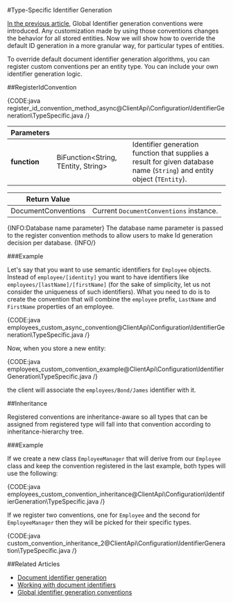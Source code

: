 #Type-Specific Identifier Generation

[In the previous article](../../../client-api/configuration/identifier-generation/global), Global Identifier generation conventions were introduced. Any customization made by using those conventions changes the behavior for all stored entities.
Now we will show how to override the default ID generation in a more granular way, for particular types of entities.

To override default document identifier generation algorithms, you can register custom conventions per an entity type. You can include your own identifier generation logic.

##RegisterIdConvention

{CODE:java register_id_convention_method_async@ClientApi\Configuration\IdentifierGeneration\TypeSpecific.java /}

| Parameters | | |
| ------------- | ------------- | ----- | 
| **function** | BiFunction&lt;String, TEntity, String&gt; | Identifier generation function that supplies a result for given database name (`String`) and entity object (`TEntity`). |

| Return Value | |
| ------------- | ----- |
| DocumentConventions | Current `DocumentConventions` instance. |

{INFO:Database name parameter}
The database name parameter is passed to the register convention methods to allow users to make Id generation decision per database.
{INFO/}

###Example

Let's say that you want to use semantic identifiers for `Employee` objects. Instead of `employee/[identity]` you want to have identifiers like `employees/[lastName]/[firstName]`
(for the sake of simplicity, let us not consider the uniqueness of such identifiers). What you need to do is to create the convention that will combine the `employee` prefix, `LastName` and `FirstName` properties of an employee.

{CODE:java employees_custom_async_convention@ClientApi\Configuration\IdentifierGeneration\TypeSpecific.java /}

Now, when you store a new entity:

{CODE:java employees_custom_convention_example@ClientApi\Configuration\IdentifierGeneration\TypeSpecific.java /}

the client will associate the `employees/Bond/James` identifier with it.

##Inheritance

Registered conventions are inheritance-aware so all types that can be assigned from registered type will fall into that convention according to inheritance-hierarchy tree.

###Example

If we create a new class `EmployeeManager` that will derive from our `Employee` class and keep the convention registered in the last example, both types will use the following:

{CODE:java employees_custom_convention_inheritance@ClientApi\Configuration\IdentifierGeneration\TypeSpecific.java /}

If we register two conventions, one for `Employee` and the second for `EmployeeManager` then they will be picked for their specific types.

{CODE:java custom_convention_inheritance_2@ClientApi\Configuration\IdentifierGeneration\TypeSpecific.java /}

##Related Articles

- [Document identifier generation](../../../server/kb/document-identifier-generation)
- [Working with document identifiers](../../../client-api/document-identifiers/working-with-document-identifiers)
- [Global identifier generation conventions](../../../client-api/configuration/identifier-generation/global)
